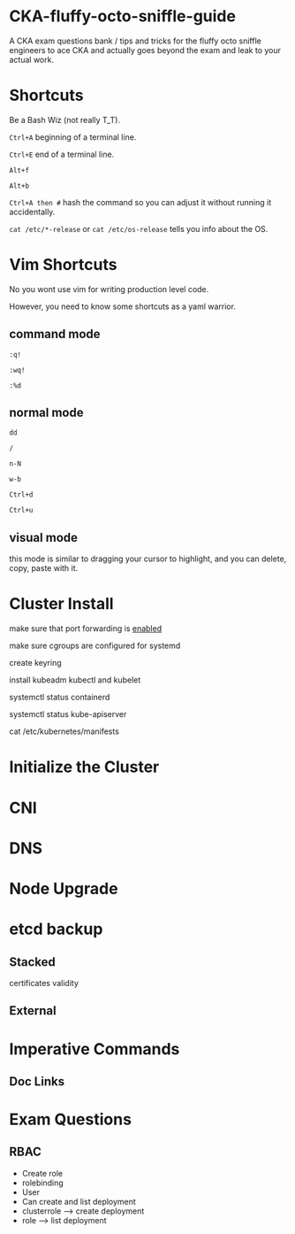 # CKA-fluffy-octo-sniffle-guide
A CKA exam questions bank / tips and tricks for the fluffy octo sniffle engineers to ace CKA and actually goes beyond the exam and leak to your actual work.

# Shortcuts
Be a Bash Wiz (not really T_T).

`Ctrl+A` beginning of a terminal line.

`Ctrl+E` end of a terminal line.

`Alt+f`

`Alt+b`

`Ctrl+A then #` hash the command so you can adjust it without running it accidentally.

`cat /etc/*-release` or `cat /etc/os-release` tells you info about the OS.



# Vim Shortcuts
No you wont use vim for writing production level code.

However, you need to know some shortcuts as a yaml warrior.

## command mode

`:q!`

`:wq!`

`:%d`

## normal mode

`dd`

`/`

`n-N`

`w-b`

`Ctrl+d`

`Ctrl+u`

## visual mode
this mode is similar to dragging your cursor to highlight, and you can delete, copy, paste with it.

# Cluster Install

make sure that port forwarding is [enabled](https://kubernetes.io/docs/setup/production-environment/container-runtimes/#forwarding-ipv4-and-letting-iptables-see-bridged-traffic)



make sure cgroups are configured for systemd



create keyring



install kubeadm kubectl and kubelet


systemctl status containerd

systemctl status kube-apiserver

cat /etc/kubernetes/manifests 
# Initialize the Cluster

# CNI

# DNS

# Node Upgrade


# etcd backup 
  ## Stacked
  certificates
  validity
  
  ## External


# Imperative Commands 
  ## Doc Links

# Exam Questions

  ## RBAC
   - Create role
   - rolebinding
   - User
   - Can create and list deployment
   - clusterrole --> create deployment
   - role --> list deployment 

  ## 
    
